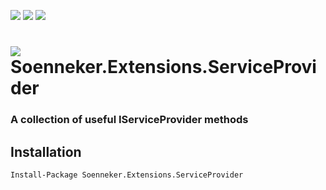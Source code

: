 [![](https://img.shields.io/nuget/v/Soenneker.Extensions.ServiceProvider.svg?style=for-the-badge)](https://www.nuget.org/packages/Soenneker.Extensions.ServiceProvider/)
[![](https://img.shields.io/github/actions/workflow/status/soenneker/soenneker.extensions.serviceprovider/publish.yml?style=for-the-badge)](https://github.com/soenneker/soenneker.extensions.serviceprovider/actions/workflows/publish.yml)
[![](https://img.shields.io/nuget/dt/Soenneker.Extensions.ServiceProvider.svg?style=for-the-badge)](https://www.nuget.org/packages/Soenneker.Extensions.ServiceProvider/)

# ![](https://user-images.githubusercontent.com/4441470/224455560-91ed3ee7-f510-4041-a8d2-3fc093025112.png) Soenneker.Extensions.ServiceProvider
### A collection of useful IServiceProvider methods

## Installation

```
Install-Package Soenneker.Extensions.ServiceProvider
```

